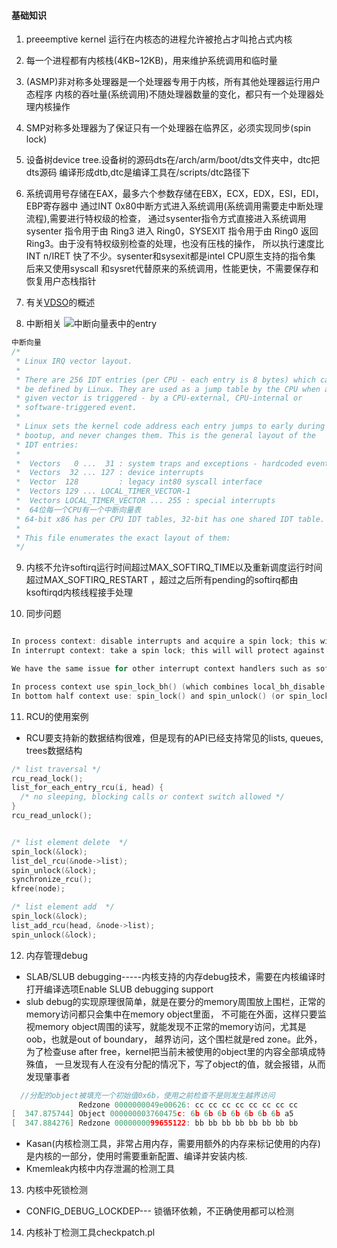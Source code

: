 #### 基础知识 
1. preeemptive kernel 运行在内核态的进程允许被抢占才叫抢占式内核

2. 每一个进程都有内核栈(4KB~12KB)，用来维护系统调用和临时量

3. (ASMP)非对称多处理器是一个处理器专用于内核，所有其他处理器运行用户态程序
    内核的吞吐量(系统调用)不随处理器数量的变化，都只有一个处理器处理内核操作

4. SMP对称多处理器为了保证只有一个处理器在临界区，必须实现同步(spin lock)

5. 设备树device tree.设备树的源码dts在/arch/arm/boot/dts文件夹中，dtc把dts源码
编译形成dtb,dtc是编译工具在/scripts/dtc路径下

6. 系统调用号存储在EAX，最多六个参数存储在EBX，ECX，EDX，ESI，EDI，EBP寄存器中
  通过INT 0x80中断方式进入系统调用(系统调用需要走中断处理流程),需要进行特权级的检查，
  通过sysenter指令方式直接进入系统调用sysenter 指令用于由 Ring3 进入 Ring0，SYSEXIT 
  指令用于由 Ring0 返回 Ring3。由于没有特权级别检查的处理，也没有压栈的操作，
  所以执行速度比 INT n/IRET 快了不少。sysenter和sysexit都是intel CPU原生支持的指令集
  后来又使用syscall 和sysret代替原来的系统调用，性能更快，不需要保存和恢复用户态栈指针

7. 有关[VDSO](https://zhuanlan.zhihu.com/p/436454953)的概述

8. 中断相关
![中断向量表中的entry](/home/liyi/programs/homepage/Maktiny.github.io/docs/pictures/x86/IDT_entry.png)
```c
中断向量
/*
 * Linux IRQ vector layout.
 *
 * There are 256 IDT entries (per CPU - each entry is 8 bytes) which can
 * be defined by Linux. They are used as a jump table by the CPU when a
 * given vector is triggered - by a CPU-external, CPU-internal or
 * software-triggered event.
 *
 * Linux sets the kernel code address each entry jumps to early during
 * bootup, and never changes them. This is the general layout of the
 * IDT entries:
 *
 *  Vectors   0 ...  31 : system traps and exceptions - hardcoded events
 *  Vectors  32 ... 127 : device interrupts
 *  Vector  128         : legacy int80 syscall interface
 *  Vectors 129 ... LOCAL_TIMER_VECTOR-1
 *  Vectors LOCAL_TIMER_VECTOR ... 255 : special interrupts
 *  64位每一个CPU有一个中断向量表
 * 64-bit x86 has per CPU IDT tables, 32-bit has one shared IDT table.
 *
 * This file enumerates the exact layout of them:
 */

```
9. 内核不允许softirq运行时间超过MAX_SOFTIRQ_TIME以及重新调度运行时间超过MAX_SOFTIRQ_RESTART
，超过之后所有pending的softirq都由ksoftirqd内核线程接手处理

10. 同步问题
```c

In process context: disable interrupts and acquire a spin lock; this will protect both against interrupt or other CPU cores race conditions (spin_lock_irqsave() and spin_lock_restore() combine the two operations)
In interrupt context: take a spin lock; this will will protect against race conditions with other interrupt handlers or process context running on different processors

We have the same issue for other interrupt context handlers such as softirqs, tasklets or timers and while disabling interrupts might work, it is recommended to use dedicated APIs:

In process context use spin_lock_bh() (which combines local_bh_disable() and spin_lock()) and spin_unlock_bh() (which combines spin_unlock() and local_bh_enable())
In bottom half context use: spin_lock() and spin_unlock() (or spin_lock_irqsave() and spin_lock_irqrestore() if sharing data with interrupt handlers)
```
11. RCU的使用案例
* RCU要支持新的数据结构很难，但是现有的API已经支持常见的lists, queues, trees数据结构
```c
/* list traversal */
rcu_read_lock();
list_for_each_entry_rcu(i, head) {
  /* no sleeping, blocking calls or context switch allowed */
}
rcu_read_unlock();


/* list element delete  */
spin_lock(&lock);
list_del_rcu(&node->list);
spin_unlock(&lock);
synchronize_rcu();
kfree(node);

/* list element add  */
spin_lock(&lock);
list_add_rcu(head, &node->list);
spin_unlock(&lock);
```

12. 内存管理debug
* SLAB/SLUB debugging-----内核支持的内存debug技术，需要在内核编译时打开编译选项Enable SLUB debugging support
* slub debug的实现原理很简单，就是在要分的memory周围放上围栏，正常的memory访问都只会集中在memory object里面，
不可能在外面，这样只要监视memory object周围的读写，就能发现不正常的memory访问，尤其是oob，也就是out of boundary，
越界访问，这个围栏就是red zone。此外，为了检查use after free，kernel把当前未被使用的object里的内容全部填成特殊值，
一旦发现有人在没有分配的情况下，写了object的值，就会报错，从而发现肇事者

```c
  //分配的object被填充一个初始值0x6b，使用之前检查不是则发生越界访问
               Redzone 0000000049e00626: cc cc cc cc cc cc cc cc                          ........
[  347.875744] Object 000000003760475c: 6b 6b 6b 6b 6b 6b 6b a5                          kkkkkkk.
[  347.884276] Redzone 0000000099655122: bb bb bb bb bb bb bb bb                          ........
```
* Kasan(内核检测工具，非常占用内存，需要用额外的内存来标记使用的内存) 是内核的一部分，使用时需要重新配置、编译并安装内核.
* Kmemleak内核中内存泄漏的检测工具

13. 内核中死锁检测
* CONFIG_DEBUG_LOCKDEP--- 锁循环依赖，不正确使用都可以检测

14. 内核补丁检测工具checkpatch.pl
